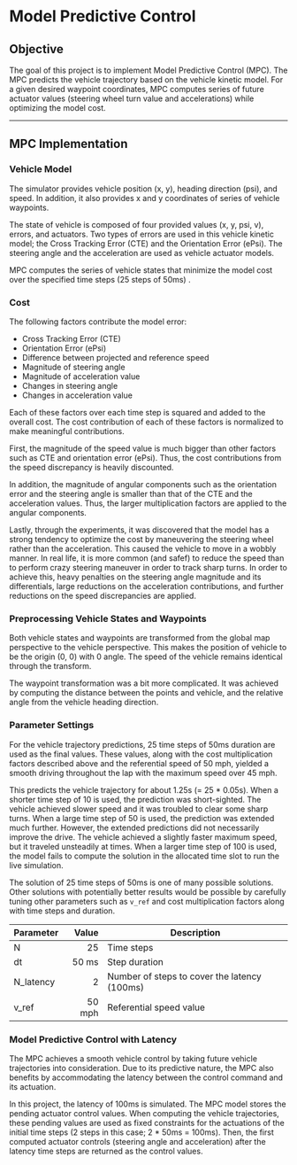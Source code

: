 # Model Predictive Control

## Objective

The goal of this project is to implement Model Predictive Control (MPC).
The MPC predicts the vehicle trajectory based on the vehicle kinetic model.
For a given desired waypoint coordinates, MPC computes series of future
actuator values (steering wheel turn value and accelerations) while
optimizing the model cost.

---

## MPC Implementation

### Vehicle Model
The simulator provides vehicle position (x, y), heading direction (psi),
and speed.  In addition, it also provides x and y coordinates of series of
vehicle waypoints.

The state of vehicle is composed of four provided values (x, y, psi, v),
errors, and actuators.  Two types of errors are used in this vehicle 
kinetic model; the Cross Tracking Error (CTE) and the Orientation Error
(ePsi).  The steering angle and the acceleration are used as vehicle
actuator models.

MPC computes the series of vehicle states that minimize the model cost 
over the specified time steps (25 steps of 50ms) .

### Cost
The following factors contribute the model error:
- Cross Tracking Error (CTE)
- Orientation Error (ePsi)
- Difference between projected and reference speed
- Magnitude of steering angle
- Magnitude of acceleration value
- Changes in steering angle
- Changes in acceleration value

Each of these factors over each time step is squared and added to the
overall cost.  The cost contribution of each of these factors is normalized
to make meaningful contributions.

First, the magnitude of the speed value is much bigger than other factors
such as CTE and orientation error (ePsi).  Thus, the cost contributions
from the speed discrepancy is heavily discounted.

In addition, the magnitude of angular components such as the orientation
error and the steering angle is smaller than that of the CTE and the
acceleration values.  Thus, the larger multiplication factors are applied
to the angular components.

Lastly, through the experiments, it was discovered that the model has a
strong tendency to optimize the cost by maneuvering the steering wheel
rather than the acceleration.  This caused the vehicle to move in a
wobbly manner.  In real life, it is more common (and safef) to reduce the
speed than to perform crazy steering maneuver in order to track sharp turns.
In order to achieve this, heavy penalties on the steering angle magnitude
and its differentials, large reductions on the acceleration contributions,
and further reductions on the speed discrepancies are applied.
 
### Preprocessing Vehicle States and Waypoints
Both vehicle states and waypoints are transformed from the global map
perspective to the vehicle perspective.  This makes the position of vehicle
to be the origin (0, 0) with 0 angle.  The speed of the vehicle remains
identical through the transform.

The waypoint transformation was a bit more complicated.  It was achieved
by computing the distance between the points and vehicle, and the relative
angle from the vehicle heading direction.

### Parameter Settings
For the vehicle trajectory predictions, 25 time steps of 50ms duration are
used as the final values.  These values, along with the cost multiplication
factors described above and the referential speed of 50 mph, yielded
a smooth driving throughout the lap with the maximum speed over 45 mph.

This predicts the vehicle trajectory for about 1.25s (= 25 * 0.05s).
When a shorter time step of 10 is used, the prediction was short-sighted.
The vehicle achieved slower speed and it was troubled to clear some sharp
turns.
When a large time step of 50 is used, the prediction was extended much
further.  However, the extended predictions did not necessarily improve
the drive.  The vehicle achieved a slightly faster maximum speed, but
it traveled unsteadily at times.
When a larger time step of 100 is used, the model fails to compute
the solution in the allocated time slot to run the live simulation.

The solution of 25 time steps of 50ms is one of many possible solutions.
Other solutions with potentially better results would be possible by
carefully tuning other parameters such as `v_ref` and cost multiplication
factors along with time steps and duration.

| Parameter      | Value    | Description   |
| -------------- |---------:| ------------- |
| N              |       25 | Time steps    |
| dt             |    50 ms | Step duration |
| N_latency      |        2 | Number of steps to cover the latency (100ms) |
| v_ref          |   50 mph | Referential speed value |

 
### Model Predictive Control with Latency
The MPC achieves a smooth vehicle control by taking future vehicle
trajectories into consideration.
Due to its predictive nature, the MPC also benefits by accommodating
the latency between the control command and its actuation.

In this project, the latency of 100ms is simulated.  The MPC model stores
the pending actuator control values.  When computing the vehicle
trajectories, these pending values are used as fixed constraints for
the actuations of the initial time steps (2 steps in this case; 2 * 50ms
= 100ms).  Then, the first computed actuator controls (steering angle and
acceleration) after the latency time steps are returned as the control
values.
